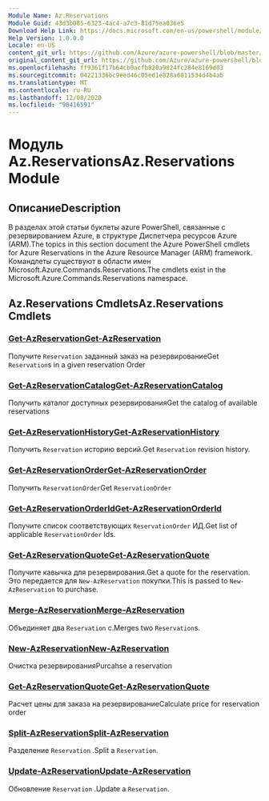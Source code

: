 ```yaml
---
Module Name: Az.Reservations
Module Guid: 43d3b085-6323-4ac4-a7c3-81d75ea036e5
Download Help Link: https://docs.microsoft.com/en-us/powershell/module/az.reservations
Help Version: 1.0.0.0
Locale: en-US
content_git_url: https://github.com/Azure/azure-powershell/blob/master/src/Reservations/Reservations/help/Az.Reservations.md
original_content_git_url: https://github.com/Azure/azure-powershell/blob/master/src/Reservations/Reservations/help/Az.Reservations.md
ms.openlocfilehash: ff9361f17b64cb0acfb820a9824fc284e8169d03
ms.sourcegitcommit: 04221336bc9eed46c05ed1e828a6811534d4b4ab
ms.translationtype: MT
ms.contentlocale: ru-RU
ms.lasthandoff: 12/08/2020
ms.locfileid: "98416591"
---
```

# <span data-ttu-id="e3a3c-101">Модуль Az.Reservations</span><span class="sxs-lookup"><span data-stu-id="e3a3c-101">Az.Reservations Module</span></span>
## <span data-ttu-id="e3a3c-102">Описание</span><span class="sxs-lookup"><span data-stu-id="e3a3c-102">Description</span></span>
<span data-ttu-id="e3a3c-103">В разделах этой статьи буклеты azure PowerShell, связанные с резервированием Azure, в структуре Диспетчера ресурсов Azure (ARM).</span><span class="sxs-lookup"><span data-stu-id="e3a3c-103">The topics in this section document the Azure PowerShell cmdlets for Azure Reservations in the Azure Resource Manager (ARM) framework.</span></span> <span data-ttu-id="e3a3c-104">Командлеты существуют в области имен Microsoft.Azure.Commands.Reservations.</span><span class="sxs-lookup"><span data-stu-id="e3a3c-104">The cmdlets exist in the Microsoft.Azure.Commands.Reservations namespace.</span></span>

## <span data-ttu-id="e3a3c-105">Az.Reservations Cmdlets</span><span class="sxs-lookup"><span data-stu-id="e3a3c-105">Az.Reservations Cmdlets</span></span>
### [<span data-ttu-id="e3a3c-106">Get-AzReservation</span><span class="sxs-lookup"><span data-stu-id="e3a3c-106">Get-AzReservation</span></span>](Get-AzReservation.md)
<span data-ttu-id="e3a3c-107">Получите `Reservation` заданный заказ на резервирование</span><span class="sxs-lookup"><span data-stu-id="e3a3c-107">Get `Reservation`s in a given reservation Order</span></span>

### [<span data-ttu-id="e3a3c-108">Get-AzReservationCatalog</span><span class="sxs-lookup"><span data-stu-id="e3a3c-108">Get-AzReservationCatalog</span></span>](Get-AzReservationCatalog.md)
<span data-ttu-id="e3a3c-109">Получить каталог доступных резервирования</span><span class="sxs-lookup"><span data-stu-id="e3a3c-109">Get the catalog of available reservations</span></span>

### [<span data-ttu-id="e3a3c-110">Get-AzReservationHistory</span><span class="sxs-lookup"><span data-stu-id="e3a3c-110">Get-AzReservationHistory</span></span>](Get-AzReservationHistory.md)
<span data-ttu-id="e3a3c-111">Получить `Reservation` историю версий.</span><span class="sxs-lookup"><span data-stu-id="e3a3c-111">Get `Reservation` revision history.</span></span>

### [<span data-ttu-id="e3a3c-112">Get-AzReservationOrder</span><span class="sxs-lookup"><span data-stu-id="e3a3c-112">Get-AzReservationOrder</span></span>](Get-AzReservationOrder.md)
<span data-ttu-id="e3a3c-113">Получить `ReservationOrder`</span><span class="sxs-lookup"><span data-stu-id="e3a3c-113">Get `ReservationOrder`</span></span>

### [<span data-ttu-id="e3a3c-114">Get-AzReservationOrderId</span><span class="sxs-lookup"><span data-stu-id="e3a3c-114">Get-AzReservationOrderId</span></span>](Get-AzReservationOrderId.md)
<span data-ttu-id="e3a3c-115">Получите список соответствующих `ReservationOrder` ИД.</span><span class="sxs-lookup"><span data-stu-id="e3a3c-115">Get list of applicable `ReservationOrder` Ids.</span></span>

### [<span data-ttu-id="e3a3c-116">Get-AzReservationQuote</span><span class="sxs-lookup"><span data-stu-id="e3a3c-116">Get-AzReservationQuote</span></span>](Get-AzReservationQuote.md)
<span data-ttu-id="e3a3c-117">Получите кавычка для резервирования.</span><span class="sxs-lookup"><span data-stu-id="e3a3c-117">Get a quote for the reservation.</span></span> <span data-ttu-id="e3a3c-118">Это передается для `New-AzReservation` покупки.</span><span class="sxs-lookup"><span data-stu-id="e3a3c-118">This is passed to `New-AzReservation` to purchase.</span></span>

### [<span data-ttu-id="e3a3c-119">Merge-AzReservation</span><span class="sxs-lookup"><span data-stu-id="e3a3c-119">Merge-AzReservation</span></span>](Merge-AzReservation.md)
<span data-ttu-id="e3a3c-120">Объединяет два `Reservation` с.</span><span class="sxs-lookup"><span data-stu-id="e3a3c-120">Merges two `Reservation`s.</span></span>

### [<span data-ttu-id="e3a3c-121">New-AzReservation</span><span class="sxs-lookup"><span data-stu-id="e3a3c-121">New-AzReservation</span></span>](New-AzReservation.md)
<span data-ttu-id="e3a3c-122">Очистка резервирования</span><span class="sxs-lookup"><span data-stu-id="e3a3c-122">Purcahse a reservation</span></span>

### [<span data-ttu-id="e3a3c-123">Get-AzReservationQuote</span><span class="sxs-lookup"><span data-stu-id="e3a3c-123">Get-AzReservationQuote</span></span>](Get-AzReservationQuote.md)
<span data-ttu-id="e3a3c-124">Расчет цены для заказа на резервирование</span><span class="sxs-lookup"><span data-stu-id="e3a3c-124">Calculate price for reservation order</span></span>

### [<span data-ttu-id="e3a3c-125">Split-AzReservation</span><span class="sxs-lookup"><span data-stu-id="e3a3c-125">Split-AzReservation</span></span>](Split-AzReservation.md)
<span data-ttu-id="e3a3c-126">Разделение `Reservation` .</span><span class="sxs-lookup"><span data-stu-id="e3a3c-126">Split a `Reservation`.</span></span>

### [<span data-ttu-id="e3a3c-127">Update-AzReservation</span><span class="sxs-lookup"><span data-stu-id="e3a3c-127">Update-AzReservation</span></span>](Update-AzReservation.md)
<span data-ttu-id="e3a3c-128">Обновление `Reservation` .</span><span class="sxs-lookup"><span data-stu-id="e3a3c-128">Update a `Reservation`.</span></span>

